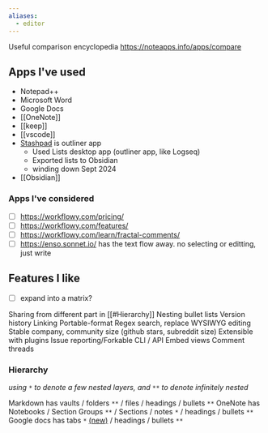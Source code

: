 ```yaml
---
aliases:
  - editor
---
```

Useful comparison encyclopedia https://noteapps.info/apps/compare
## Apps I've used
- Notepad++
- Microsoft Word
- Google Docs
- [[OneNote]]
- [[keep]]
- [[vscode]]
- [Stashpad](https://www.stashpad.com/) is outliner app
    - Used Lists desktop app (outliner app, like Logseq)
    - Exported lists to Obsidian
    - winding down Sept 2024
- [[Obsidian]]

### Apps I've considered
- [ ] https://workflowy.com/pricing/
- [ ] https://workflowy.com/features/
- [ ] https://workflowy.com/learn/fractal-comments/
- [ ] https://enso.sonnet.io/ has the text flow away. no selecting or editting, just write

## Features I like
- [ ] expand into a matrix?

Sharing from different part in [[#Hierarchy]]
Nesting bullet lists
Version history
Linking
Portable-format
Regex search, replace
WYSIWYG editing
Stable company, community size (github stars, subreddit size)
Extensible with plugins
Issue reporting/Forkable
CLI / API
Embed views
Comment threads

### Hierarchy
*using `*` to denote a few nested layers, and `**` to denote infinitely nested*

Markdown has vaults / folders `**` / files / headings / bullets `**`
OneNote has Notebooks / Section Groups `**` / Sections / notes `*` / headings / bullets `**`
Google docs has tabs `*` [(new)](https://support.google.com/docs/answer/15499791?hl=en&co=GENIE.Platform%3DDesktop) / headings / bullets `**`